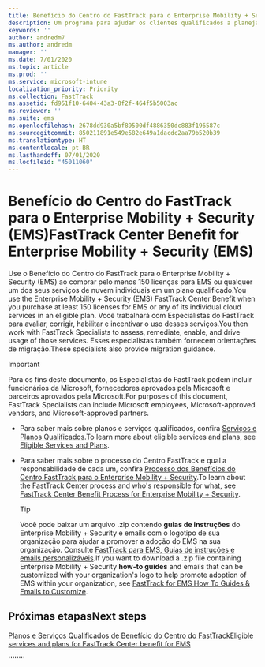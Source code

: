 ```yaml
---
title: Benefício do Centro do FastTrack para o Enterprise Mobility + Security (EMS)
description: Um programa para ajudar os clientes qualificados a planejar e implantar o Intune e o Azure Active Directory Premium
keywords: ''
author: andredm7
ms.author: andredm
manager: ''
ms.date: 7/01/2020
ms.topic: article
ms.prod: ''
ms.service: microsoft-intune
localization_priority: Priority
ms.collection: FastTrack
ms.assetid: fd951f10-6404-43a3-8f2f-464f5b5003ac
ms.reviewer: ''
ms.suite: ems
ms.openlocfilehash: 2678dd930a5bf89500df4886350dc883f196587c
ms.sourcegitcommit: 850211891e549e582e649a1dacdc2aa79b520b39
ms.translationtype: HT
ms.contentlocale: pt-BR
ms.lasthandoff: 07/01/2020
ms.locfileid: "45011060"
---
```

# <a name="fasttrack-center-benefit-for-enterprise-mobility--security-ems"></a><span data-ttu-id="a22e8-103">Benefício do Centro do FastTrack para o Enterprise Mobility + Security (EMS)</span><span class="sxs-lookup"><span data-stu-id="a22e8-103">FastTrack Center Benefit for Enterprise Mobility + Security (EMS)</span></span>

<span data-ttu-id="a22e8-104">Use o Benefício do Centro do FastTrack para o Enterprise Mobility + Security (EMS) ao comprar pelo menos 150 licenças para EMS ou qualquer um dos seus serviços de nuvem individuais em um plano qualificado.</span><span class="sxs-lookup"><span data-stu-id="a22e8-104">You use the Enterprise Mobility + Security (EMS) FastTrack Center Benefit when you purchase at least 150 licenses for EMS or any of its individual cloud services in an eligible plan.</span></span> <span data-ttu-id="a22e8-105">Você trabalhará com Especialistas do FastTrack para avaliar, corrigir, habilitar e incentivar o uso desses serviços.</span><span class="sxs-lookup"><span data-stu-id="a22e8-105">You then work with FastTrack Specialists to assess, remediate, enable, and drive usage of those services.</span></span> <span data-ttu-id="a22e8-106">Esses especialistas também fornecem orientações de migração.</span><span class="sxs-lookup"><span data-stu-id="a22e8-106">These specialists also provide migration guidance.</span></span> 

> [!IMPORTANT]
> <span data-ttu-id="a22e8-107">Para os fins deste documento, os Especialistas do FastTrack podem incluir funcionários da Microsoft, fornecedores aprovados pela Microsoft e parceiros aprovados pela Microsoft.</span><span class="sxs-lookup"><span data-stu-id="a22e8-107">For purposes of this document, FastTrack Specialists can include Microsoft employees, Microsoft-approved vendors, and Microsoft-approved partners.</span></span>

- <span data-ttu-id="a22e8-108">Para saber mais sobre planos e serviços qualificados, confira [Serviços e Planos Qualificados](M365-eligible-services-and-plans.md).</span><span class="sxs-lookup"><span data-stu-id="a22e8-108">To learn more about eligible services and plans, see [Eligible Services and Plans](M365-eligible-services-and-plans.md).</span></span>

- <span data-ttu-id="a22e8-109">Para saber mais sobre o processo do Centro FastTrack e qual a responsabilidade de cada um, confira [Processo dos Benefícios do Centro FastTrack para o Enterprise Mobility + Security](EMS-fasttrack-process.md).</span><span class="sxs-lookup"><span data-stu-id="a22e8-109">To learn about the FastTrack Center process and who's responsible for what, see [FastTrack Center Benefit Process for Enterprise Mobility + Security](EMS-fasttrack-process.md).</span></span>

    > [!TIP]
    > <span data-ttu-id="a22e8-110">Você pode baixar um arquivo .zip contendo **guias de instruções** do Enterprise Mobility + Security e emails com o logotipo de sua organização para ajudar a promover a adoção do EMS na sua organização. Consulte [FastTrack para EMS, Guias de instruções e emails personalizáveis](https://gallery.technet.microsoft.com/FastTrack-for-EMS-How-To-f170da4c).</span><span class="sxs-lookup"><span data-stu-id="a22e8-110">If you want to download a .zip file containing Enterprise Mobility + Security **how-to guides** and emails that can be customized with your organization's logo to help promote adoption of EMS within your organization, see [FastTrack for EMS How To Guides & Emails to Customize](https://gallery.technet.microsoft.com/FastTrack-for-EMS-How-To-f170da4c).</span></span>

## <a name="next-steps"></a><span data-ttu-id="a22e8-111">Próximas etapas</span><span class="sxs-lookup"><span data-stu-id="a22e8-111">Next steps</span></span>

[<span data-ttu-id="a22e8-112">Planos e Serviços Qualificados de Benefício do Centro do FastTrack</span><span class="sxs-lookup"><span data-stu-id="a22e8-112">Eligible services and plans for FastTrack Center benefit for EMS</span></span>](M365-eligible-services-and-plans.md)

<span data-ttu-id="a22e8-113">''''</span><span class="sxs-lookup"><span data-stu-id="a22e8-113">''''</span></span>